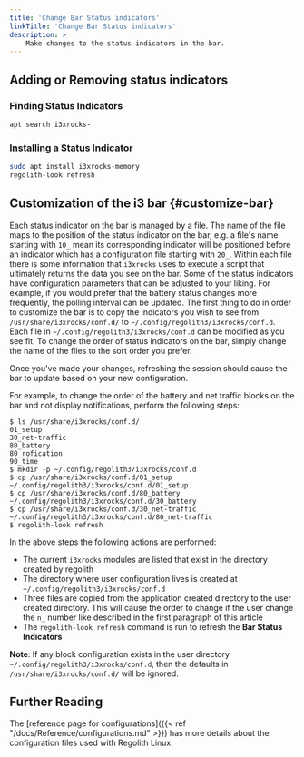 ```yaml
---
title: 'Change Bar Status indicators'
linkTitle: 'Change Bar Status indicators'
description: >
    Make changes to the status indicators in the bar.
---
```


## Adding or Removing status indicators

### Finding Status Indicators

```bash
apt search i3xrocks-
```

### Installing a Status Indicator

```bash
sudo apt install i3xrocks-memory
regolith-look refresh
```

## Customization of the i3 bar {#customize-bar}

Each status indicator on the bar is managed by a file. The name of the file maps to the position of the status indicator on the bar, e.g. a file's name starting with `10_` mean its corresponding indicator will be positioned before an indicator which has a configuration file starting with `20_`. Within each file there is some information that `i3xrocks` uses to execute a script that ultimately returns the data you see on the bar. Some of the status indicators have configuration parameters that can be adjusted to your liking. For example, if you would prefer that the battery status changes more frequently, the polling interval can be updated. The first thing to do in order to customize the bar is to copy the indicators you wish to see from `/usr/share/i3xrocks/conf.d/` to `~/.config/regolith3/i3xrocks/conf.d`. Each file in `~/.config/regolith3/i3xrocks/conf.d` can be modified as you see fit. To change the order of status indicators on the bar, simply change the name of the files to the sort order you prefer.

Once you've made your changes, refreshing the session should cause the bar to update based on your new configuration.

For example, to change the order of the battery and net traffic blocks on the bar and not display notifications, perform the following steps:

```console
$ ls /usr/share/i3xrocks/conf.d/
01_setup
30_net-traffic
80_battery
80_rofication
90_time
$ mkdir -p ~/.config/regolith3/i3xrocks/conf.d
$ cp /usr/share/i3xrocks/conf.d/01_setup ~/.config/regolith3/i3xrocks/conf.d/01_setup
$ cp /usr/share/i3xrocks/conf.d/80_battery ~/.config/regolith3/i3xrocks/conf.d/30_battery
$ cp /usr/share/i3xrocks/conf.d/30_net-traffic ~/.config/regolith3/i3xrocks/conf.d/80_net-traffic
$ regolith-look refresh
```

In the above steps the following actions are performed:

-   The current `i3xrocks` modules are listed that exist in the directory created by regolith
-   The directory where user configuration lives is created at `~/.config/regolith3/i3xrocks/conf.d`
-   Three files are copied from the application created directory to the user created directory. This will cause the order to change if the user change the `n_` number like described in the first paragraph of this article
-   The `regolith-look refresh` command is run to refresh the **Bar Status Indicators**

**Note**: If any block configuration exists in the user directory `~/.config/regolith3/i3xrocks/conf.d`, then the defaults in `/usr/share/i3xrocks/conf.d/` will be ignored.

## Further Reading

The [reference page for configurations]({{< ref "/docs/Reference/configurations.md" >}}) has more details about the configuration files used with Regolith Linux.
